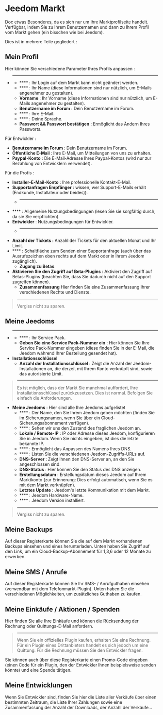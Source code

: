 # Jeedom Markt


Doc etwas Besonderes, da es sich nur um Ihre Marktprofilseite handelt.
Verfügbar, indem Sie zu Ihrem Benutzernamen und dann zu Ihrem Profil vom Markt gehen (ein bisschen wie bei Jeedom).

Dies ist in mehrere Teile gegliedert :

## Mein Profil

Hier können Sie verschiedene Parameter Ihres Profils anpassen :

- ****
    - **** : Ihr Login auf dem Markt kann nicht geändert werden.
    - **** : Ihr Name (diese Informationen sind nur nützlich, um E-Mails angenehmer zu gestalten).
    - **Vorname** : Ihr Vorname (diese Informationen sind nur nützlich, um E-Mails angenehmer zu gestalten).
    - **Benutzername im Forum** : Dein Benutzername im Forum.
    - **** : Ihre E-Mail.
    - **** : Deine Sprache.
    - **Passwort &amp;&amp; Passwort bestätigen** : Ermöglicht das Ändern Ihres Passworts.

Für Entwickler :
- **Benutzername im Forum** : Dein Benutzername im Forum.
- **Öffentliche E-Mail** : Ihre E-Mail, um Mitteilungen von uns zu erhalten.
- **Paypal-Konto** : Die E-Mail-Adresse Ihres Paypal-Kontos (wird nur zur Bezahlung von Entwicklern verwendet).

Für die Profis :
- **Installer-E-Mail-Konto** : Ihre professionelle Kontakt-E-Mail.
- **Supportanfragen Empfänger** : wissen, wer Support-E-Mails erhält (Endkunde, Installateur oder beides)).
    - ****
- **** : Allgemeine Nutzungsbedingungen (lesen Sie sie sorgfältig durch, da sie Sie verpflichten).
- **Entwickler** : Nutzungsbedingungen für Entwickler.
    - ****
- **Anzahl der Tickets** : Anzahl der Tickets für den aktuellen Monat und Ihr Limit.
- **** : Schaltfläche zum Senden einer Supportanfrage (auch über das Ausrufezeichen oben rechts auf dem Markt oder in Ihrem Jeedom zugänglich).
    - **Zugang zu Betas**
- **Aktivieren Sie den Zugriff auf Beta-Plugins** : Aktiviert den Zugriff auf Betas-Plugins (beachten Sie, dass Sie dadurch nicht auf den Support zugreifen können).
    - **Zusammenfassung** Hier finden Sie eine Zusammenfassung Ihrer verschiedenen Rechte und Dienste.

> ****
>
> Vergiss nicht zu sparen.

## Meine Jeedoms

- ****
    - **** : Ihr Service Pack.
    - **Geben Sie eine Service Pack-Nummer ein** : Hier können Sie Ihre Service Pack-Nummer eingeben (diese finden Sie in der E-Mail, die Jeedom während Ihrer Bestellung gesendet hat).
- **Installationsschlüssel**
    - **Anzahl der Installationsschlüssel** : Zeigt die Anzahl der Jeedom-Installationen an, die derzeit mit Ihrem Konto verknüpft sind, sowie das autorisierte Limit.

> ****
>
> Es ist möglich, dass der Markt Sie manchmal auffordert, Ihre Installationsschlüssel zurückzusetzen. Dies ist normal. Befolgen Sie einfach die Anforderungen.

- **Meine Jeedoms** : Hier sind alle Ihre Jeedoms aufgelistet
    - **** : Der Name, den Sie Ihrem Jeedom geben möchten (finden Sie im Sicherungsnamen, wenn Sie über ein Cloud-Sicherungsabonnement verfügen).
    - **** : Sehen wir uns den Zustand des fraglichen Jeedom an.
    - **Lokale / Remote-IP** : IP oder Adresse dieses Jeedom, konfigurieren Sie in Jeedom. Wenn Sie nichts eingeben, ist dies die letzte bekannte IP.
    - **** : Ermöglicht das Anpassen des Namens Ihres DNS.
    - **** : Listen Sie die verschiedenen Jeedom-Zugriffs-URLs auf.
    - **DNS-Server** : Zeigt Ihnen den DNS-Server an, an den Sie angeschlossen sind.
    - **DNS-Status** : Hier können Sie den Status des DNS anzeigen.
    - **Erstellungsdatum** : Erstellungsdatum dieses Jeedom auf Ihrem Marktkonto (zur Erinnerung: Dies erfolgt automatisch, wenn Sie es mit dem Markt verknüpfen).
    - **Letztes Update** : Jeedom&#39;s letzte Kommunikation mit dem Markt.
    - **** : Jeedom Hardware-Name.
    - **** : Jeedom Version installiert.

> ****
>
> Vergiss nicht zu sparen.

## Meine Backups

Auf dieser Registerkarte können Sie die auf dem Markt vorhandenen Backups einsehen und eines herunterladen. Unten haben Sie Zugriff auf den Link, um ein Cloud-Backup-Abonnement für 1,3,6 oder 12 Monate zu erwerben.

## Meine SMS / Anrufe

Auf dieser Registerkarte können Sie Ihr SMS- / Anrufguthaben einsehen (verwendbar mit dem Telefonmarkt-Plugin). Unten haben Sie die verschiedenen Möglichkeiten, um zusätzliches Guthaben zu kaufen.

## Meine Einkäufe / Aktionen / Spenden

Hier finden Sie alle Ihre Einkäufe und können die Rücksendung der Rechnung oder Quittungs-E-Mail anfordern.

> ****
>
> Wenn Sie ein offizielles Plugin kaufen, erhalten Sie eine Rechnung. Für ein Plugin eines Drittanbieters handelt es sich jedoch um eine Quittung. Für die Rechnung müssen Sie den Entwickler fragen.

Sie können auch über diese Registerkarte einen Promo-Code eingeben (einen Code für ein Plugin, den der Entwickler Ihnen beispielsweise senden könnte) und eine Spende tätigen.

## Meine Entwicklungen

Wenn Sie Entwickler sind, finden Sie hier die Liste aller Verkäufe über einen bestimmten Zeitraum, die Liste Ihrer Zahlungen sowie eine Zusammenfassung der Anzahl der Downloads, der Anzahl der Verkäufe…
